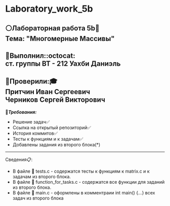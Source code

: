 # Laboratory_work_5b

:white_circle:__Лабораторная работа 5b__:page_with_curl:\
Тема: "Многомерные Массивы"
---

:large_blue_circle:__Выполнил:__:octocat:\
ст. группы ВТ - 212 Уахби Даниэль
---
:red_circle:__Проверили:__:mortar_board:\
Притчин Иван Сергеевич\
Черников Сергей Викторович
---
:black_square_button:***Требования:***

+ Решение задач:white_check_mark:
+ Ссылка на открытый репозиторий:white_check_mark:
+ История коммитов:white_check_mark:
+ Тесты к функциям и к задачам:white_check_mark:
+ Добавлены задания из второго блока(*)

---
Сведения:clipboard::

* В файле :memo: tests.с - содержатся тесты к функциям к matrix.c и к задачам из второго блока.
* В файле :memo: function_for_tasks.c - содержатся все функции для заданий из второго блока.
* В файле :memo: main.c - оформлены в комментраии int main() {...} всех задач из второго блока 
